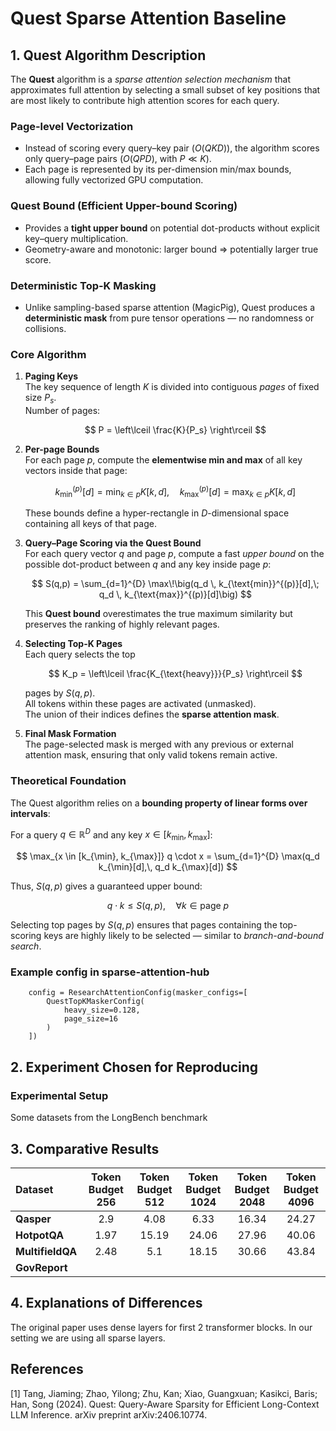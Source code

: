 # Quest Sparse Attention Baseline

## 1. Quest Algorithm Description
The **Quest** algorithm is a *sparse attention selection mechanism* that approximates full attention by selecting a small subset of key positions that are most likely to contribute high attention scores for each query.

### Page-level Vectorization
- Instead of scoring every query–key pair ($O(QKD)$), the algorithm scores only query–page pairs ($O(QPD)$, with $P \ll K$).
- Each page is represented by its per-dimension min/max bounds, allowing fully vectorized GPU computation.

### Quest Bound (Efficient Upper-bound Scoring)
- Provides a **tight upper bound** on potential dot-products without explicit key–query multiplication.
- Geometry-aware and monotonic: larger bound ⇒ potentially larger true score.

### Deterministic Top-K Masking
- Unlike sampling-based sparse attention (MagicPig), Quest produces a **deterministic mask** from pure tensor operations — no randomness or collisions.

### Core Algorithm

1. **Paging Keys**  
   The key sequence of length $K$ is divided into contiguous *pages* of fixed size $P_s$.  
   Number of pages:

   $$
   P = \left\lceil \frac{K}{P_s} \right\rceil
   $$

2. **Per-page Bounds**  
   For each page $p$, compute the **elementwise min and max** of all key vectors inside that page:

   $$
   k_{\text{min}}^{(p)}[d] = \min_{k \in p} K[k, d], \quad
   k_{\text{max}}^{(p)}[d] = \max_{k \in p} K[k, d]
   $$

   These bounds define a hyper-rectangle in $D$-dimensional space containing all keys of that page.

3. **Query–Page Scoring via the Quest Bound**  
   For each query vector $q$ and page $p$, compute a fast *upper bound* on the possible dot-product between $q$ and any key inside page $p$:

   $$
   S(q,p) = \sum_{d=1}^{D} \max\!\big(q_d \, k_{\text{min}}^{(p)}[d],\; q_d \, k_{\text{max}}^{(p)}[d]\big)
   $$

   This **Quest bound** overestimates the true maximum similarity but preserves the ranking of highly relevant pages.

4. **Selecting Top-K Pages**  
   Each query selects the top

   $$
   K_p = \left\lceil \frac{K_{\text{heavy}}}{P_s} \right\rceil
   $$

   pages by $S(q,p)$.  
   All tokens within these pages are activated (unmasked).  
   The union of their indices defines the **sparse attention mask**.

5. **Final Mask Formation**  
   The page-selected mask is merged with any previous or external attention mask, ensuring that only valid tokens remain active.

### Theoretical Foundation

The Quest algorithm relies on a **bounding property of linear forms over intervals**:

For a query $q \in \mathbb{R}^D$ and any key $x \in [k_{\min}, k_{\max}]$:

$$
\max_{x \in [k_{\min}, k_{\max}]} q \cdot x
= \sum_{d=1}^{D} \max(q_d k_{\min}[d],\, q_d k_{\max}[d])
$$

Thus, $S(q,p)$ gives a guaranteed upper bound:

$$
q \cdot k \le S(q,p), \quad \forall k \in \text{page } p
$$

Selecting top pages by $S(q,p)$ ensures that pages containing the top-scoring keys are highly likely to be selected — similar to *branch-and-bound search*.


### Example config in sparse-attention-hub
```
    config = ResearchAttentionConfig(masker_configs=[
        QuestTopKMaskerConfig(
            heavy_size=0.128,
            page_size=16
        )
    ])
```

## 2. Experiment Chosen for Reproducing
### Experimental Setup
Some datasets from the LongBench benchmark

## 3. Comparative Results

| Dataset | Token Budget 256 | Token Budget 512 | Token Budget 1024 | Token Budget 2048 | Token Budget 4096 |
|:--------|:---------------:|:---------------:|:---------------:|:---------------:|:---------------:|
| **Qasper** | 2.9 | 4.08 | 6.33 | 16.34 | 24.27 |
| **HotpotQA** | 1.97 | 15.19 | 24.06 | 27.96 | 40.06 |
| **MultifieldQA** | 2.48 | 5.1 | 18.15 | 30.66 | 43.84 |
| **GovReport** |  |  |  |  | |

## 4. Explanations of Differences
The original paper uses dense layers for first 2 transformer blocks. In our setting we are using all sparse layers.

## References
[1] Tang, Jiaming; Zhao, Yilong; Zhu, Kan; Xiao, Guangxuan; Kasikci, Baris; Han, Song (2024). Quest: Query-Aware Sparsity for Efficient Long-Context LLM Inference. arXiv preprint arXiv:2406.10774.
